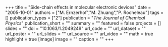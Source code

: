 +++
title = "Side-chain effects in molecular electronic devices"
date = "2005-10-01"
authors = ["M. Ernzerhof","M. Zhuang","P. Rocheleau"]
tags = []
publication_types = ["2"]
publication = "_The Journal of Chemical Physics_"
publication_short = ""
summary = ""
featured = false
projects = []
slides = ""
doi = "10.1063/1.2049249"
url_code = ""
url_dataset = ""
url_poster = ""
url_slides = ""
url_source = ""
url_video = ""
math = true
highlight = true
[image]
image = ""
caption = ""
+++

